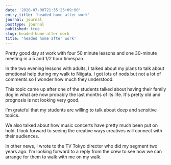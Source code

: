 ```yaml
---
date: '2020-07-08T21:35:25+09:00'
entry_title: 'headed home after work'
journal: journal
posttype: journal
published: true
slug: headed-home-after-work
title: 'headed home after work'
---
```

Pretty good day at work with four 50 minute lessons and one 30-minute meeting in a 5 and 1/2 hour timespan.

In the two evening lessons with adults, I talked about my plans to talk about emotional help during my walk to Niigata.  I got lots of nods but not a lot of comments so I wonder how much they understood.

This topic came up after one of the students talked about having their family dog in what are now probably the last months of its life.  It's pretty old and prognosis is not looking very good.

I'm grateful that my students are willing to talk about deep and sensitive topics.

We also talked about how music concerts have pretty much been put on hold.  I look forward to seeing the creative ways creatives will connect with their audiences.

In other news, I wrote to the TV Tokyo director who did my segment two years ago.  I'm looking forward to a reply from the crew to see how we can arrange for them to walk with me on my walk.


